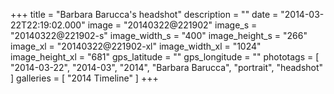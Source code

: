 +++
title = "Barbara Barucca's headshot"
description = ""
date = "2014-03-22T22:19:02.000"
image = "20140322@221902"
image_s = "20140322@221902-s"
image_width_s = "400"
image_height_s = "266"
image_xl = "20140322@221902-xl"
image_width_xl = "1024"
image_height_xl = "681"
gps_latitude = ""
gps_longitude = ""
phototags = [ "2014-03-22", "2014-03", "2014", "Barbara Barucca", "portrait", "headshot" ]
galleries = [ "2014 Timeline" ]
+++
